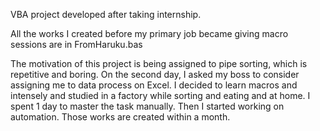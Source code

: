 
VBA project developed after taking internship.

All the works I created before my primary job became giving macro sessions are in FromHaruku.bas

The motivation of this project is being assigned to pipe sorting, which is repetitive and boring. On the second day, I asked my boss to consider assigning me to data process on Excel. I decided to learn macros and intensely and studied in a factory while sorting and eating and at home.
I spent 1 day to master the task manually. Then I started working on automation. Those works are created within a month.
